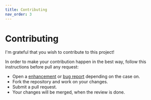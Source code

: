 ```yaml
---
title: Contributing
nav_order: 3
---
```


# Contributing

I'm grateful that you wish to contribute to this project!

In order to make your contribution happen in the best way, follow this instructions before pull any request:

- Open a [enhancement](https://github.com/ws-garcia/ECPTextStream/issues/new?assignees=&labels=enhancement&template=feature_request.md&title=) or [bug report](https://github.com/ws-garcia/ECPTextStream/issues/new?assignees=ws-garcia&labels=bug&template=bug_report.md&title=%5BBug%5D) depending on the case on.
- Fork the repository and work on your changes.
- Submit a pull request. 
- Your changes will be merged, when the review is done.
